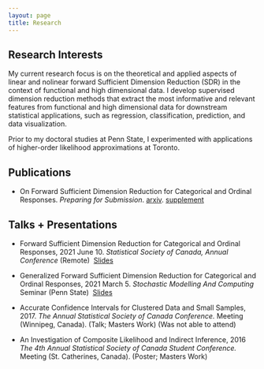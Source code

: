 ```yaml
---
layout: page
title: Research 
---
```


Research Interests
---

My current research focus is on the theoretical and applied aspects of linear and nolinear forward Sufficient Dimension Reduction (SDR) in the context of functional and high dimensional data.
I develop supervised dimension reduction methods that extract the most informative and relevant features from functional and high dimensional data for downstream statistical applications, such as regression, classification, prediction, and data visualization.

Prior to my doctoral studies at Penn State, I experimented with applications of higher-order likelihood approximations at Toronto.


Publications
---
* On Forward Sufficient Dimension Reduction for Categorical and Ordinal Responses. *Preparing for Submission*. [arxiv](https://arxiv.org/abs/2102.06002). [supplement](files/supplementary_materials.pdf)

<!-- <ul>
    <li>  </li>
    <li> Paper 2</li> 
    Kim, K., Li, B., Yu, Z., & Li, L. (2020). On post dimension reduction statistical inference. Annals of Statistics, 48(3), 1567-1592.
</ul> -->

Talks + Presentations
---
* Forward Sufficient Dimension Reduction for Categorical and Ordinal Responses, 2021 June 10. 
  *Statistical Society of Canada, Annual Conference* (Remote) &nbsp;[Slides](/slides/opcg/ssc_opcg#1) 

* Generalized Forward Sufficient Dimension Reduction for Categorical and Ordinal Responses, 2021 March 5. 
	*Stochastic Modelling And Computing* Seminar (Penn State) &nbsp;[Slides](/slides/opcg/smac_opcg#1) 

* Accurate Confidence Intervals for Clustered Data and Small Samples, 2017. 
	*The Annual Statistical Society of Canada Conference.* Meeting (Winnipeg, Canada). (Talk; Masters Work) (Was not able to attend)

* An Investigation of Composite Likelihood and Indirect Inference, 2016
	*The 4th Annual Statistical Society of Canada Student Conference.* Meeting (St. Catherines, Canada). (Poster; Masters Work)


<!-- Code + Packages
---
* Linear Sufficient Dimension Reduction. [Link](https://github.com/HarrisQ/linearsdr).
	* Contains R Code for a variety of Linear SDR methods: OPG, MAVE, OPCG, MADE, SIR, SAVE, DR. -->

<!-- <p class="message">
  Hey there! This page is included as an example. Feel free to customize it for your own use upon downloading. Carry on!
</p>

In the novel, *The Strange Case of Dr. Jeykll and Mr. Hyde*, Mr. Poole is Dr. Jekyll's virtuous and loyal butler. Similarly, Poole is an upstanding and effective butler that helps you build Jekyll themes. It's made by [@mdo](https://twitter.com/mdo).

There are currently two themes built on Poole:

* [Hyde](http://hyde.getpoole.com)
* [Lanyon](http://lanyon.getpoole.com)

Learn more and contribute on [GitHub](https://github.com/poole).

## Setup

Some fun facts about the setup of this project include:

* Built for [Jekyll](http://jekyllrb.com)
* Developed on GitHub and hosted for free on [GitHub Pages](https://pages.github.com)
* Coded with [Sublime Text 2](http://sublimetext.com), an amazing code editor
* Designed and developed while listening to music like [Blood Bros Trilogy](https://soundcloud.com/maddecent/sets/blood-bros-series)

Have questions or suggestions? Feel free to [open an issue on GitHub](https://github.com/poole/issues/new) or [ask me on Twitter](https://twitter.com/mdo).

Thanks for reading!
 -->

  <!-- <ul>{% for post in site.publications %}
    {% include archive-single-cv.html %}
  {% endfor %}</ul> -->

<!-- {% if author.googlescholar %}
  You can also find my articles on <u><a href="{{author.googlescholar}}">my Google Scholar profile</a>.</u>
{% endif %}


{% for post in site.publications reversed %}
  {% include archive-single.html %}
{% endfor %} -->

